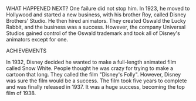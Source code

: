 WHAT HAPPENED NEXT?
One failure did not stop him. In 1923, he moved to Hollywood and started a new business, with his brother Roy, called Disney Brothers' Studio.
He then hired animators. They created  Oswald the Lucky Rabbit, and the business was a success.
However, the company Universal Studios gained control of the Oswald trademark and took all of Disney's animators except for one.

ACHIEVEMENTS

In 1932, Disney decided he wanted to make a full-length animated film called Snow White.
People thought he was crazy for trying to make a cartoon that long. They called the film "Disney's Folly". However, Disney was sure the film would be a success.
The film took five years to complete and was finally released in 1937. It was a huge success, becoming the top film of 1938.



